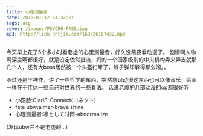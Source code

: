 ```yaml
---
title: 心理测量者
date: 2019-01-12 14:32:27
tags: acg
cover: /images/PSYCHO-PASS.jpg
mp3: http://link.hhtjim.com/163/26167432.mp3
---
```


今天早上花了5个多小时看老虚的心里测量者，好久没熬夜看动漫了。
剧情啊人物啊深度啊都很好，就是设定依然扯淡，妈的一个国家级别的中央机构弄来弄去就那几个人，还有大boss居然被一个头盔扫晕了，躲子弹却躲得那么溜。。

不过还是半神作，讲了一些哲学的东西，突然意识动漫这东西也可以像音乐，绘画一样在于传达一些自己对世界的一些看法。
话说老虚的几部动漫的op都很好听

*   小圆脸:ClariS-Connect(コネクト)
*   fate ubw:aimer-brave shine
*   心理测量者:凛として时雨-abnormalize

(发现ubw并不是老虚的…)

